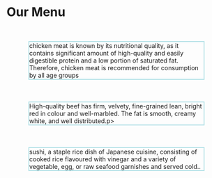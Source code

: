 <!DOCTYPE html>
<html>
<head>
<style>
p {
  border: 2px solid powderblue;
  margin: 50px;
}
h1{
	position: center;
}
</style>
</head>
<body>

<h1>Our Menu</h1>

<p>chicken meat is known by its nutritional quality, 
as it contains significant amount of high-quality 
and easily digestible protein and a low portion of saturated fat. 
Therefore, chicken meat is recommended for consumption by 
all age groups</p>

<p>High-quality beef has firm, 
	velvety, fine-grained lean, bright red in colour 
	and well-marbled. The fat is smooth, 
	creamy white, and well distributed.p>

<p>sushi, a staple rice dish of Japanese cuisine,
 consisting of cooked rice flavoured with vinegar 
and a variety of vegetable, egg, or raw seafood garnishes
 and served cold..</p>

</body>
</html>

